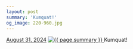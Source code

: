 ```yaml
---
layout: post
summary: 'Kumquat!'
og_image: 220-960.jpg
---
```


<p>
  <time>
    <a href="/220">August 31, 2024</a>
  </time>
  <a href="/220">
    <img src="{{ site.assets_url }}/220-480.jpg" srcset="{{ site.assets_url }}/220-240.jpg 240w, {{ site.assets_url }}/220-480.jpg 480w, {{ site.assets_url }}/220-720.jpg 720w, {{ site.assets_url }}/220-960.jpg 960w" sizes="(min-width: 700px) 50vw, calc(100vw - 2rem)" alt="{{ page.summary }}" />
  </a>
  <span>Kumquat!</span>
</p>
